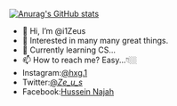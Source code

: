 [![Anurag's GitHub stats](https://github-readme-stats.vercel.app/api?i1Zeus=anuraghazra)](https://github.com/anuraghazra/github-readme-stats)
- 👋 Hi, I’m @i1Zeus
- 👀 Interested in many many great things. 
- 🌱 Currently learning CS...
- 📫 How to reach me? Easy...👇🏼
- Instagram:[@hxg.1](https://www.instagram.com/hxg.1/)
- Twitter:[@_Ze_u_s_](https://twitter.com/_Ze_u_s_)
- Facebook:[Hussein Najah](https://www.facebook.com/iZeus01)
